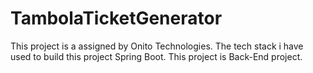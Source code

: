 # TambolaTicketGenerator
This project is a assigned by Onito Technologies. The tech stack i have used to build this project Spring Boot. This project is Back-End project.
